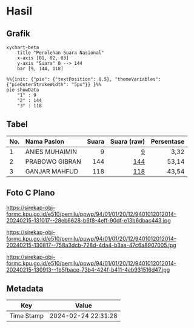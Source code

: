 # Hasil

## Grafik

```mermaid
xychart-beta
    title "Perolehan Suara Nasional"
    x-axis [01, 02, 03]
    y-axis "Suara" 0 --> 144
    bar [9, 144, 118]
```

```mermaid
%%{init: {"pie": {"textPosition": 0.5}, "themeVariables": {"pieOuterStrokeWidth": "5px"}} }%%
pie showData
    "1" : 9
    "2" : 144
    "3" : 118
```

## Tabel

| No. | Nama Paslon    | Suara | Suara (raw) | Persentase |
|:--- |:-------------- | -----:| -----------:| ----------:|
| 1   | ANIES MUHAIMIN | 9     | [9][p-1]    | 3,32       |
| 2   | PRABOWO GIBRAN | 144   | [144][p-2]  | 53,14      |
| 3   | GANJAR MAHFUD  | 118   | [118][p-3]  | 43,54      |


[p-1]: https://github.com/gigit-pemilu/pemilu-2024/blob/main/pilpres/hitung-suara/sub/94-papua-tengah/sub/01-nabire/sub/01-nabire/sub/2012-sanoba/sub/014-tps/sub/paslon-1.txt
[p-2]: https://github.com/gigit-pemilu/pemilu-2024/blob/main/pilpres/hitung-suara/sub/94-papua-tengah/sub/01-nabire/sub/01-nabire/sub/2012-sanoba/sub/014-tps/sub/paslon-2.txt
[p-3]: https://github.com/gigit-pemilu/pemilu-2024/blob/main/pilpres/hitung-suara/sub/94-papua-tengah/sub/01-nabire/sub/01-nabire/sub/2012-sanoba/sub/014-tps/sub/paslon-3.txt

## Foto C Plano

https://sirekap-obj-formc.kpu.go.id/e510/pemilu/ppwp/94/01/01/20/12/9401012012014-20240215-131017--28eb6628-b6f8-4eff-90df-e13b6dbac443.jpg

https://sirekap-obj-formc.kpu.go.id/e510/pemilu/ppwp/94/01/01/20/12/9401012012014-20240215-130817--758a3dcb-728d-4da4-b3aa-47c6a8907005.jpg

https://sirekap-obj-formc.kpu.go.id/e510/pemilu/ppwp/94/01/01/20/12/9401012012014-20240215-130913--1b5fbace-73b4-424f-b411-4eb931516d47.jpg


## Metadata

| Key        | Value               |
| ---------- | ------------------- |
| Time Stamp | 2024-02-24 22:31:28 |



